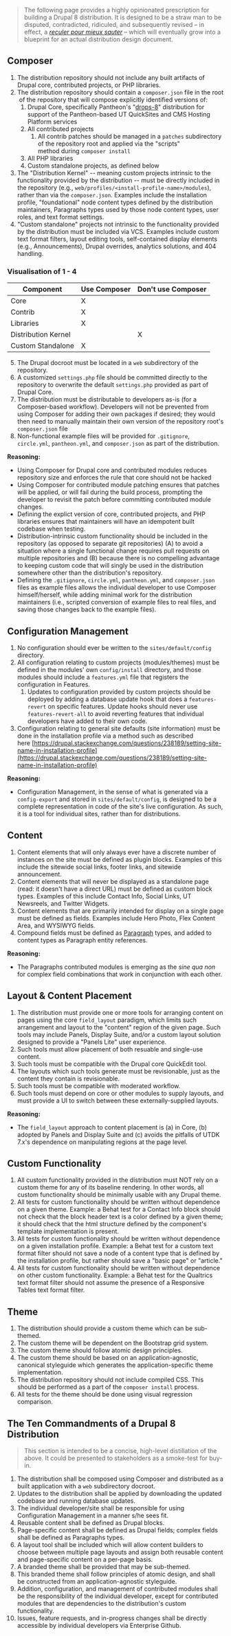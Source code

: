 > The following page provides a highly opinionated prescription for building a Drupal 8 distribution. It is designed to be a straw man to be disputed, contradicted, ridiculed, and subsequently revised – in effect, a _[reculer pour mieux sauter](http://www.bartleby.com/81/14132.html)_ – which will eventually grow into a blueprint for an actual distribution design document.

## Composer

1.  The distribution repository should not include any built artifacts of Drupal core, contributed projects, or PHP libraries.
2.  The distribution repository should contain a `composer.json` file in the root  of the repository that will compose explicitly identified versions of:
    1.  Drupal Core, specifically Pantheon's "[drops-8](https://github.com/pantheon-systems/drops-8)" distribution for support of the Pantheon-based UT QuickSites and CMS Hosting Platform services
    2.  All contributed projects
        1.  All contrib patches should be managed in a `patches` subdirectory of the repository root and applied via the "scripts" method during `composer install`
    3.  All PHP libraries
    4. Custom standalone projects, as defined below
3. The "Distribution Kernel" -- meaning custom projects intrinsic to the functionality provided by the distribution -- must be directly included in the repository (e.g., `web/profiles/<install-profile-name>/modules`), rather than via the `composer.json`. Examples include the installation profile, "foundational" node content types defined by the distribution maintainers, Paragraphs types used by those node content types, user roles, and text format settings.
4. "Custom standalone" projects not intrinsic to the functionality provided by the distribution must be included via VCS. Examples include custom text format filters, layout editing tools, self-contained display elements (e.g., Announcements), Drupal overrides, analytics solutions, and 404 handling.

### Visualisation of 1 - 4
| Component | Use Composer | Don't use Composer |
| ------------- | ------------- | ------------- |
| Core | X | |
| Contrib | X | |
| Libraries | X  | |
| Distribution Kernel | | X |
| Custom Standalone | X | |

5.  The Drupal docroot must be located in a `web` subdirectory of the repository.
6.  A customized `settings.php` file should be committed directly to the repository to overwrite the default `settings.php` provided as part of Drupal Core.
7.  The distribution must be distributable to developers as-is (for a Composer-based workflow). Developers will not be prevented from using Composer for adding their own packages if desired; they would then need to manually maintain their own version of the repository root's `composer.json` file
8. Non-functional example files will be provided for `.gitignore`, `circle.yml`, `pantheon.yml`, and `composer.json` as part of the distribution.

**Reasoning:**

*   Using Composer for Drupal core and contributed modules reduces repository size and enforces the rule that core should not be hacked
*   Using Composer for contributed module patching ensures that patches will be applied, or will fail during the build process, prompting the developer to revisit the patch before committing contributed module changes.
*   Defining the explict version of core, contributed projects, and PHP libraries ensures that maintainers will have an idempotent built codebase when testing.
*   Distribution-intrinsic custom functionality should be included in the repository (as opposed to separate git repositories) (A) to avoid a situation where a single functional change requires pull requests on multiple repositories and (B) because there is  no compelling advantage to keeping custom code that will singly be used in the distribution somewhere other than the distribution's repository.
*   Defining the `.gitignore`, `circle.yml`, `pantheon.yml`, and `composer.json` files as example files allows the individual developer to use Composer himself/herself, while adding minimal work for the distribution maintainers (i.e., scripted conversion of example files to real files, and saving those changes back to the example files).

## Configuration Management

1.  No configuration should ever be written to the `sites/default/config` directory.
1.  All configuration relating to custom projects (modules/themes) must be defined in the modules' own `config/install` directory, and those modules should include a `features.yml` file that registers the configuration in Features.
    1.  Updates to configuration provided by custom projects should be deployed by adding a database update hook that does a `features-revert` on specific features. Update hooks should never use `features-revert-all` to avoid reverting features that individual developers have added to their own code.
1.  Configuration relating to general site defaults (site information) must be done in the installation profile via a method such as described here [https://drupal.stackexchange.com/questions/238189/setting-site-name-in-installation-profile](https://drupal.stackexchange.com/questions/238189/setting-site-name-in-installation-profile)

**Reasoning:**

*   Configuration Management, in the sense of what is generated via a `config-export` and stored in `sites/default/config`, is designed to be a complete representation in code of the site's live configuration. As such, it is a tool for individual sites, rather than for distributions.

## Content

1.  Content elements that will only always ever have a discrete number of instances on the site must be defined as plugin blocks. Examples of this include the sitewide social links, footer links, and sitewide announcement.
1.  Content elements that will never be displayed as a standalone page (read: it doesn't have a direct URL) must be defined as custom block types. Examples of this include Contact Info, Social Links, UT Newsreels, and Twitter Widgets.
1.  Content elements that are primarily intended for display on a single page must be defined as fields. Examples include Hero Photo, Flex Content Area, and WYSIWYG fields.
1.  Compound fields must be defined as [Paragraph](https://www.drupal.org/project/paragraphs) types, and added to content types as Paragraph entity references.

**Reasoning:**

*   The Paragraphs contributed modules is emerging as the _sine qua non_ for complex field combinations that work in conjunction with each other.

## Layout & Content Placement

1.  The distribution must provide one or more tools for arranging content on pages using the core `field_layout` paradigm, which limits such arrangement and layout to the "content" region of the given page. Such tools may include Panels, Display Suite, and/or a custom layout solution designed to provide a "Panels Lite" user experience.
1.  Such tools must allow placement of both resuable and single-use content.
1.  Such tools must be compatible with the Drupal core QuickEdit tool.
1.  The layouts which such tools generate must be revisionable, just as the content they contain is revisionable.
1.  Such tools must be compatible with moderated workflow.
1.  Such tools must depend on core or other modules to supply layouts, and must provide a UI to switch between these externally-supplied layouts.

**Reasoning:**

*   The `field_layout` approach to content placement is (a) in Core, (b) adopted by Panels and Display Suite and (c) avoids the pitfalls of UTDK 7.x's dependence on manipulating regions at the page level.

## Custom Functionality

1.  All custom functionality provided in the distribution must NOT rely on a custom theme for any of its baseline rendering. In other words, all custom functionality should be minimally usable with any Drupal theme.
1.  All tests for custom functionality should be written without dependence on a given theme. Example: a Behat test for a Contact Info block should not check that the block header text is a color defined by a given theme; it should check that the html structure defined by the component's template implementation is present.
1.  All tests for custom functionality should be written without dependence on a given installation profile. Example: a Behat test for a custom text format filter should not save a node of a content type that is defined by the installation profile, but rather should save a "basic page" or "article."
1.  All tests for custom functionality should be written without dependence on other custom functionality. Example: a Behat test for the Qualtrics text format filter should not assume the presence of a Responsive Tables text format filter.

## Theme

1.  The distribution should provide a custom theme which can be sub-themed.
1.  The custom theme will be dependent on the Bootstrap grid system.
1.  The custom theme should follow atomic design principles.
1.  The custom theme should be based on an application-agnostic, canonical styleguide which generates the application-specific theme implementation.
1.  The distribution repository should not include compiled CSS. This should be performed as a part of the `composer install` process.
1.  All tests for the theme should be done using visual regression comparison.

## The Ten Commandments of a Drupal 8 Distribution

> This section is intended to be a concise, high-level distillation of the above. It could be presented to stakeholders as a smoke-test for buy-in.

1.  The distribution shall be composed using Composer and distributed as a built application with a `web` subdirectory docroot.
1.  Updates to the distribution shall be applied by downloading the updated codebase and running database updates.
1.  The individual developer/site shall be responsible for using Configuration Management in a manner s/he sees fit.
1.  Reusable content shall be defined as Drupal blocks.
1.  Page-specific content shall be defined as Drupal fields; complex fields shall be defined as Paragraphs types.
1.  A layout tool shall be included which will allow content builders to choose between multiple page layouts and assign both reusable content and page-specific content on a per-page basis.
1.  A branded theme shall be provided that may be sub-themed.
1.  This branded theme shall follow principles of atomic design, and shall be constructed from an application-agnostic styleguide.
1.  Addition, configuration, and management of contributed modules shall be the responsibility of the individual developer, except for contributed modules that are dependencies to the distribution's custom functionality.
1.  Issues, feature requests, and in-progress changes shall be directly accessible by individual developers via Enterprise Github.
